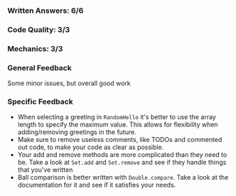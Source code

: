 ### Written Answers: 6/6

### Code Quality: 3/3

### Mechanics: 3/3

### General Feedback
Some minor issues, but overall good work

### Specific Feedback
- When selecting a greeting in `RandomHello` it's better to use the array length to specify the maximum value. This allows for flexibility when adding/removing greetings in the future.
- Make sure to remove useless comments, like TODOs and commented out code, to make your code as clear as possible.
- Your add and remove methods are more complicated than they need to be. Take a look at `Set.add` and `Set.remove` and see if they handle things that you've written
- Ball comparison is better written with `Double.compare`. Take a look at the documentation for it and see if it satisfies your needs.
